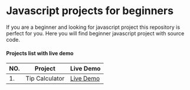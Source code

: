 # Javascript projects for beginners

If you are a beginner and looking for javascript project this repository is perfect for you. Here you will find beginner javascript project with source code.

#### Projects list with live demo

| NO. | Project        | Live Demo                                                                     |
| --- | -------------- | ----------------------------------------------------------------------------- |
| 1.  | Tip Calculator | [Live Demo](https://ifat-fahim.github.io/javascript-projects/tip-calculator/) |
